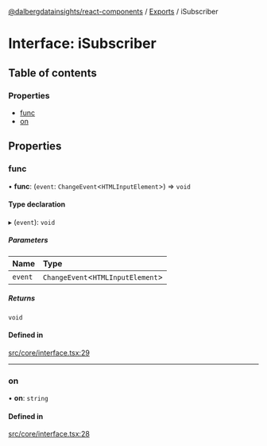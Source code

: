 [@dalbergdatainsights/react-components](../README.md) / [Exports](../modules.md) / iSubscriber

# Interface: iSubscriber

## Table of contents

### Properties

- [func](iSubscriber.md#func)
- [on](iSubscriber.md#on)

## Properties

### func

• **func**: (`event`: `ChangeEvent`<`HTMLInputElement`\>) => `void`

#### Type declaration

▸ (`event`): `void`

##### Parameters

| Name | Type |
| :------ | :------ |
| `event` | `ChangeEvent`<`HTMLInputElement`\> |

##### Returns

`void`

#### Defined in

[src/core/interface.tsx:29](https://github.com/DalbergDataInsights/react-components/blob/ec29d2b/src/core/interface.tsx#L29)

___

### on

• **on**: `string`

#### Defined in

[src/core/interface.tsx:28](https://github.com/DalbergDataInsights/react-components/blob/ec29d2b/src/core/interface.tsx#L28)
